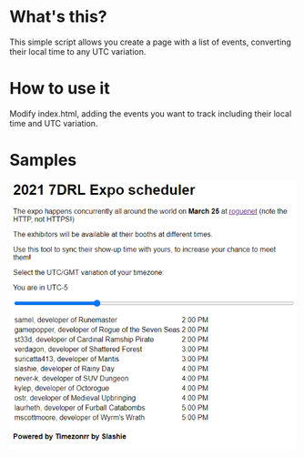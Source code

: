# What's this?
This simple script allows you create a page with a list of events, converting their local time to any UTC variation.

# How to use it
Modify index.html, adding the events you want to track including their local time and UTC variation.

# Samples
![Sample](sample.png)
